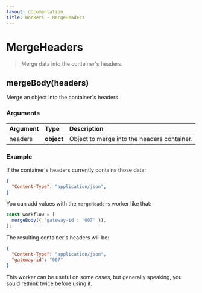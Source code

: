 ```yaml
---
layout: documentation
title: Workers - MergeHeaders
---
```


# MergeHeaders

> Merge data into the container's headers.

## mergeBody(headers)

Merge an object into the container's headers.

### Arguments

| Argument | Type       | Description                                 |
| :------- | :--------- | :------------------------------------------ |
| headers  | **object** | Object to merge into the headers container. |

### Example

If the container's headers currently contains those data:

```json
{
  "Content-Type": "application/json",
}
```

You can add values with the `mergeHeaders` worker like that:

```js
const workflow = [
  mergeBody({ 'gateway-id': '007' }),
];
```

The resulting container's headers will be:

```json
{
  "Content-Type": "application/json",
  "gateway-id": "007"
}
```

<div class="tip" markdown="1">
This worker can be useful on some cases, but generally speaking, you sould rethink twice before using it.
</div>
